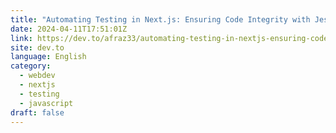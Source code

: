 ```yaml
---
title: "Automating Testing in Next.js: Ensuring Code Integrity with Jest and GitHub Actions"
date: 2024-04-11T17:51:01Z
link: https://dev.to/afraz33/automating-testing-in-nextjs-ensuring-code-integrity-with-jest-and-github-actions-3bbe?utm_medium=RSS&utm_source=news.12bit.vn
site: dev.to
language: English
category:
  - webdev
  - nextjs
  - testing
  - javascript
draft: false
---
```

